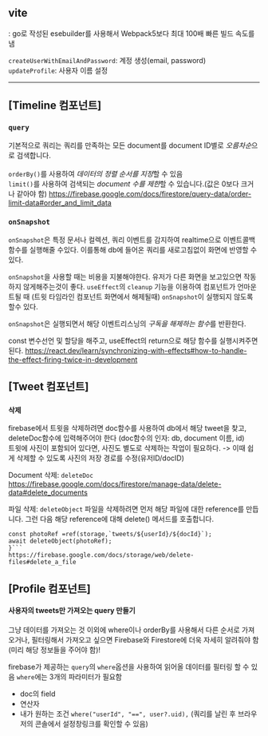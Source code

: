 ## vite<br/>

: go로 작성된 esebuilder를 사용해서 Webpack5보다 최대 100배 빠른 빌드 속도를 냄

`createUserWithEmailAndPassword`: 계정 생성(email, password) <br/>
`updateProfile`: 사용자 이름 설정

---

## [Timeline 컴포넌트]

### `query`

기본적으로 쿼리는 쿼리를 만족하는 모든 document를 document ID별로 *오름차순*으로 검색합니다. <br/> <br/>
`orderBy()`를 사용하여 *데이터의 정렬 순서를 지정*할 수 있음<br/>
`limit()`를 사용하여 검색되는 *document 수를 제한*할 수 있습니다.(값은 0보다 크거나 같아야 함)
https://firebase.google.com/docs/firestore/query-data/order-limit-data#order_and_limit_data

### `onSnapshot`

`onSnapshot`은 특정 문서나 컬렉션, 쿼리 이벤트를 감지하여 realtime으로 이벤트콜백 함수를 실행해줄 수있다. 이를통해 db에 들어온 쿼리를 새로고침없이 화면에 반영할 수있다.

`onSnapshot`을 사용할 때는 비용을 지불해야한다.
유저가 다른 화면을 보고있으면 작동하지 않게해주는것이 좋다.
`useEffect`의 `cleanup` 기능을 이용하여 컴포넌트가 언마운트될 때 (트윗 타임라인 컴포넌트 화면에서 해제될때) `onSnapshot`이 실행되지 않도록 할수 있다.

`onSnapshot`은 실행되면서 해당 이벤트리스닝의 *구독을 해제하는 함수*를 반환한다.

const 변수선언 및 할당을 해주고, useEffect의 return으로 해당 함수를 실행시켜주면된다.
https://react.dev/learn/synchronizing-with-effects#how-to-handle-the-effect-firing-twice-in-development

## [Tweet 컴포넌트]

### `삭제`

firebase에서 트윗을 삭제하려면 doc함수를 사용하여 db에서 해당 tweet을 찾고, deleteDoc함수에 입력해주어야 한다 (doc함수의 인자: db, document 이름, id)<br/>
트윗에 사진이 포함되어 있다면, 사진도 별도로 삭제하는 작업이 필요하다.
-> 이때 쉽게 삭제할 수 있도록 사진의 저장 경로를 수정(유저ID/docID) <br/>

Document 삭제: `deleteDoc`
https://firebase.google.com/docs/firestore/manage-data/delete-data#delete_documents <br/>

파일 삭제: `deleteObject`
파일을 삭제하려면 먼저 해당 파일에 대한 reference를 만듭니다. 그런 다음 해당 reference에 대해 delete() 메서드를 호출합니다.

````if(photo){
const photoRef =ref(storage,`tweets/${userId}/${docId}`);
await deleteObject(photoRef);
}```
https://firebase.google.com/docs/storage/web/delete-files#delete_a_file
````

## [Profile 컴포넌트]
#### 사용자의 tweets만 가져오는 query 만들기
그냥 데이터를 가져오는 것 이외에 where이나 orderBy를 사용해서 다른 순서로 가져오거나, 필터링해서 가져오고 싶으면 Firebase와 Firestore에 더욱 자세히 알려줘야 함(미리 해당 정보들을 주어야 함)!

firebase가 제공하는 `query`의 `where`옵션을 사용하여 읽어올 데이터를 필터링 할 수 있음
`where`에는 3개의 파라미터가 필요함
- doc의 field
- 연산자
- 내가 원하는 조건
```where("userId", "==", user?.uid),```
(쿼리를 날린 후 브라우저의 콘솔에서 설정창링크를 확인할 수 있음)

